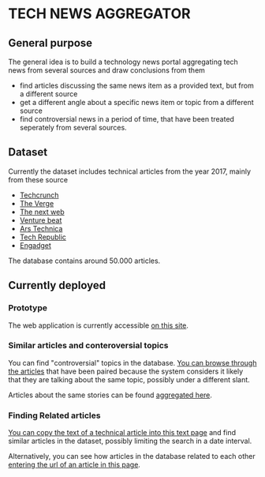 # TECH NEWS AGGREGATOR


## General purpose

The general idea is to build a technology news portal aggregating tech news from several sources and draw conclusions from them

* find articles discussing the same news item as a provided text, but from a different source
* get a different angle about a specific news item or topic from a different source
* find controversial news in a period of time, that have been treated seperately from several sources.

## Dataset


Currently the dataset includes technical articles from the year 2017, mainly from these source

* [Techcrunch](http://www.techcrunch.com)
* [The Verge](http://www.theverge.com)
* [The next web](http://www.thenextweb.com)
* [Venture beat](http://www.venturebeat.com)
* [Ars Technica](http://www.arstechnica.com)
* [Tech Republic](http://www.techrepublic.com)
* [Engadget](http://www.engadget.com)

The database contains around 50.000 articles.

## Currently deployed

### Prototype

The web application is currently accessible [on this site](http://www.techcontroversy.com).

### Similar articles and conteroversial topics

You can find "controversial" topics in the database. [You can browse through the articles](http://www.techcontroversy.com/duplicates) that have been paired because the system considers it likely that they are talking about the same topic, possibly under a different slant.

Articles about the same stories can be found [aggregated here](http://www.techcontroversy.com/show_groups).

### Finding Related articles


[You can copy the text of a technical article into this text page](http://www.techcontroversy.com/search)  and find similar articles in the dataset, possibly limiting the search in a date interval.

Alternatively, you can see how articles in the database related to each other [entering the url of an article in this page](http://www.techcontroversy.com/search_url).

